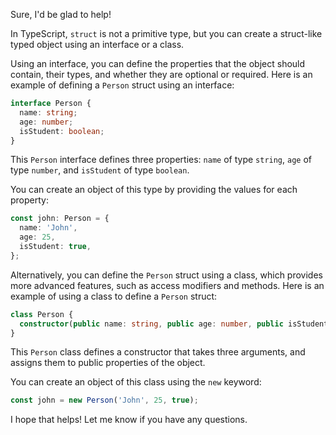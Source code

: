 Sure, I'd be glad to help!

In TypeScript, `struct` is not a primitive type, but you can create a struct-like typed object using an interface or a class.

Using an interface, you can define the properties that the object should contain, their types, and whether they are optional or required. Here is an example of defining a `Person` struct using an interface:

```typescript
interface Person {
  name: string;
  age: number;
  isStudent: boolean;
}
```

This `Person` interface defines three properties: `name` of type `string`, `age` of type `number`, and `isStudent` of type `boolean`.

You can create an object of this type by providing the values for each property:

```typescript
const john: Person = {
  name: 'John',
  age: 25,
  isStudent: true,
};
```

Alternatively, you can define the `Person` struct using a class, which provides more advanced features, such as access modifiers and methods. Here is an example of using a class to define a `Person` struct:

```typescript
class Person {
  constructor(public name: string, public age: number, public isStudent: boolean) {}
}
```

This `Person` class defines a constructor that takes three arguments, and assigns them to public properties of the object.

You can create an object of this class using the `new` keyword:

```typescript
const john = new Person('John', 25, true);
```

I hope that helps! Let me know if you have any questions.